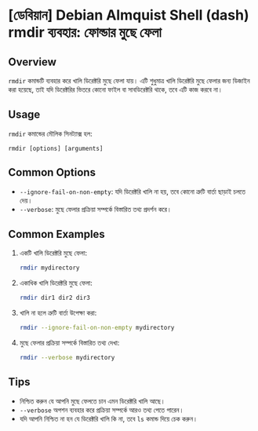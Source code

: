 # [ডেবিয়ান] Debian Almquist Shell (dash) rmdir ব্যবহার: ফোল্ডার মুছে ফেলা

## Overview
`rmdir` কমান্ডটি ব্যবহার করে খালি ডিরেক্টরি মুছে ফেলা যায়। এটি শুধুমাত্র খালি ডিরেক্টরি মুছে ফেলার জন্য ডিজাইন করা হয়েছে, তাই যদি ডিরেক্টরির ভিতরে কোনো ফাইল বা সাবডিরেক্টরি থাকে, তবে এটি কাজ করবে না।

## Usage
`rmdir` কমান্ডের মৌলিক সিনট্যাক্স হল:

```
rmdir [options] [arguments]
```

## Common Options
- `--ignore-fail-on-non-empty`: যদি ডিরেক্টরি খালি না হয়, তবে কোনো ত্রুটি বার্তা ছাড়াই চলতে দেয়।
- `--verbose`: মুছে ফেলার প্রক্রিয়া সম্পর্কে বিস্তারিত তথ্য প্রদর্শন করে।

## Common Examples
1. একটি খালি ডিরেক্টরি মুছে ফেলা:
   ```bash
   rmdir mydirectory
   ```

2. একাধিক খালি ডিরেক্টরি মুছে ফেলা:
   ```bash
   rmdir dir1 dir2 dir3
   ```

3. খালি না হলে ত্রুটি বার্তা উপেক্ষা করা:
   ```bash
   rmdir --ignore-fail-on-non-empty mydirectory
   ```

4. মুছে ফেলার প্রক্রিয়া সম্পর্কে বিস্তারিত তথ্য দেখা:
   ```bash
   rmdir --verbose mydirectory
   ```

## Tips
- নিশ্চিত করুন যে আপনি মুছে ফেলতে চান এমন ডিরেক্টরি খালি আছে।
- `--verbose` অপশন ব্যবহার করে প্রক্রিয়া সম্পর্কে আরও তথ্য পেতে পারেন।
- যদি আপনি নিশ্চিত না হন যে ডিরেক্টরি খালি কি না, তবে `ls` কমান্ড দিয়ে চেক করুন।